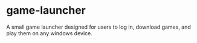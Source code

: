 # game-launcher

A small game launcher designed for users to log in, download games, and play them on any windows device.
